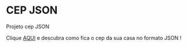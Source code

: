 # CEP JSON
 Projeto cep JSON

 Clique <a href="https://caiopradodesouza.github.io/CEP-JSON/">AQUI</a> e descubra como fica o cep da sua casa no formato JSON !
